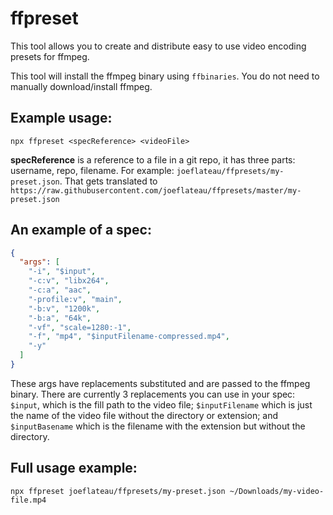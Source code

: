 # ffpreset

This tool allows you to create and distribute easy to use video encoding presets for ffmpeg.

This tool will install the ffmpeg binary using `ffbinaries`. You do not need to manually download/install ffmpeg.

## Example usage:

`npx ffpreset <specReference> <videoFile>`

**specReference** is a reference to a file in a git repo, it has three parts: username, repo, filename. For example: `joeflateau/ffpresets/my-preset.json`. That gets translated to `https://raw.githubusercontent.com/joeflateau/ffpresets/master/my-preset.json`

## An example of a spec:

```json
{
  "args": [
    "-i", "$input",
    "-c:v", "libx264",
    "-c:a", "aac",
    "-profile:v", "main",
    "-b:v", "1200k", 
    "-b:a", "64k",
    "-vf", "scale=1280:-1",
    "-f", "mp4", "$inputFilename-compressed.mp4",
    "-y"
  ]
}
```

These args have replacements substituted and are passed to the ffmpeg binary. There are currently 3 replacements you can use in your spec: `$input`, which is the fill path to the video file; `$inputFilename` which is just the name of the video file without the directory or extension; and `$inputBasename` which is the filename with the extension but without the directory.


## Full usage example:

`npx ffpreset joeflateau/ffpresets/my-preset.json ~/Downloads/my-video-file.mp4`